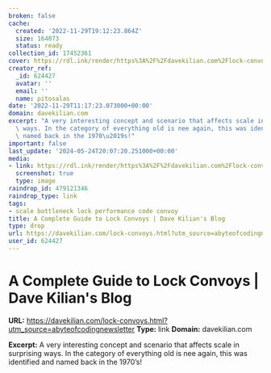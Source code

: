 ```yaml
---
broken: false
cache:
  created: '2022-11-29T19:12:23.864Z'
  size: 164073
  status: ready
collection_id: 17452361
cover: https://rdl.ink/render/https%3A%2F%2Fdavekilian.com%2Flock-convoys.html%3Futm_source%3Dabyteofcodingnewsletter
creator_ref:
  _id: 624427
  avatar: ''
  email: ''
  name: pitosalas
date: '2022-11-29T11:17:23.073000+00:00'
domain: davekilian.com
excerpt: "A very interesting concept and scenario that affects scale in surprising\
  \ ways. In the category of everything old is nee again, this was identified and\
  \ named back in the 1970\u2019s!"
important: false
last_update: '2024-05-24T20:07:20.251000+00:00'
media:
- link: https://rdl.ink/render/https%3A%2F%2Fdavekilian.com%2Flock-convoys.html%3Futm_source%3Dabyteofcodingnewsletter
  screenshot: true
  type: image
raindrop_id: 479121346
raindrop_type: link
tags:
- scale bottleneck lock performance code convoy
title: A Complete Guide to Lock Convoys | Dave Kilian's Blog
type: drop
url: https://davekilian.com/lock-convoys.html?utm_source=abyteofcodingnewsletter
user_id: 624427
---
```


# A Complete Guide to Lock Convoys | Dave Kilian's Blog

**URL:** https://davekilian.com/lock-convoys.html?utm_source=abyteofcodingnewsletter
**Type:** link
**Domain:** davekilian.com

**Excerpt:** A very interesting concept and scenario that affects scale in surprising ways. In the category of everything old is nee again, this was identified and named back in the 1970’s!
